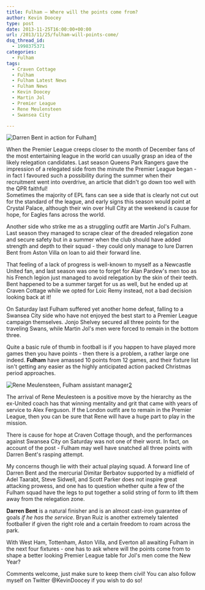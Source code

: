 ```yaml
---
title: Fulham – Where will the points come from?
author: Kevin Doocey
type: post
date: 2013-11-25T16:00:00+00:00
url: /2013/11/25/fulham-will-points-come/
dsq_thread_id:
  - 1998375371
categories:
  - Fulham
tags:
  - Craven Cottage
  - Fulham
  - Fulham Latest News
  - Fulham News
  - Kevin Doocey
  - Martin Jol
  - Premier League
  - Rene Meulensteen
  - Swansea City

---
```

![Darren Bent in action for Fulham](/wp-content/uploads/2013/11/Darren-Bent-Fulham.jpg)[1]

When the Premier League creeps closer to the month of December fans of the most entertaining league in the world can usually grasp an idea of the likely relegation candidates. Last season Queens Park Rangers gave the impression of a relegated side from the minute the Premier League began - in fact I favoured such a possibility during the summer when their recruitment went into overdrive, an article that didn't go down too well with the QPR faithful!  
Sometimes the majority of EPL fans can see a side that is clearly not cut out for the standard of the league, and early signs this season would point at Crystal Palace, although their win over Hull City at the weekend is cause for hope, for Eagles fans across the world.

Another side who strike me as a struggling outfit are Martin Jol's Fulham. Last season they managed to scrape clear of the dreaded relegation zone and secure safety but in a summer when the club should have added strength and depth to their squad - they could only manage to lure Darren Bent from Aston Villa on loan to aid their forward line.

That feeling of a lack of progress is well-known to myself as a Newcastle United fan, and last season was one to forget for Alan Pardew's men too as his French legion just managed to avoid relegation by the skin of their teeth. Bent happened to be a summer target for us as well, but he ended up at Craven Cottage while we opted for Loic Remy instead, not a bad decision looking back at it!

On Saturday last Fulham suffered yet another home defeat, falling to a Swansea City side who have not enjoyed the best start to a Premier League campaign themselves. Jonjo Shelvey secured all three points for the traveling Swans, while Martin Jol's men were forced to remain in the bottom three.

Quite a basic rule of thumb in football is if you happen to have played more games then you have points - then there is a problem, a rather large one indeed. **Fulham** have amassed 10 points from 12 games, and their fixture list isn't getting any easier as the highly anticipated action packed Christmas period approaches.

![Rene Meulensteen, Fulham assistant manager](/wp-content/uploads/2013/11/Rene-Meulensteen-Fulham.jpg)[2]

The arrival of Rene Meulesteen is a positive move by the hierarchy as the ex-United coach has that winning mentality and grit that came with years of service to Alex Ferguson. If the London outfit are to remain in the Premier League, then you can be sure that Rene will have a huge part to play in the mission.

There is cause for hope at Craven Cottage though, and the performances against Swansea City on Saturday was not one of their worst. In fact, on account of the post - Fulham may well have snatched all three points with Darren Bent's rasping attempt.

My concerns though lie with their actual playing squad. A forward line of Darren Bent and the mercurial Dimitar Berbatov supported by a midfield of Adel Taarabt, Steve Sidwell, and Scott Parker does not inspire great attacking prowess, and one has to question whether quite a few of the Fulham squad have the legs to put together a solid string of form to lift them away from the relegation zone.

**Darren Bent** is a natural finisher and is an almost cast-iron guarantee of goals _if he has the service_. Bryan Ruiz is another extremely talented footballer if given the right role and a certain freedom to roam across the park.

With West Ham, Tottenham, Aston Villa, and Everton all awaiting Fulham in the next four fixtures - one has to ask where will the points come from to shape a better looking Premier League table for Jol's men come the New Year?

Comments welcome, just make sure to keep them civil! You can also follow myself on Twitter @KevinDoocey if you wish to do so!

 [1]: /wp-content/uploads/2013/11/Darren-Bent-Fulham.jpg
 [2]: /wp-content/uploads/2013/11/Rene-Meulensteen-Fulham.jpg
